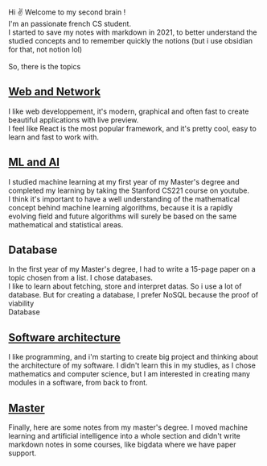 
Hi ✌ Welcome to my second brain !  
I'm an passionate french CS student.  
I started to save my notes with markdown in 2021, to better understand the studied concepts and to remember quickly the notions (but i use obsidian for that, not notion lol)  
<br />
So, there is the topics

## [Web and Network](Web-and-Network.md)
I like web developpement, it's modern, graphical and often fast to create beautiful applications with live preview.  
I feel like React is the most popular framework, and it's pretty cool, easy to learn and fast to work with.

## [ML and AI](Datas.md)
I studied machine learning at my first year of my Master's degree and completed my learning by taking the Stanford CS221 course on youtube.  
I think it's important to have a well understanding of the mathematical concept behind machine learning algorithms, because it is a rapidly evolving field and future algorithms will surely be based on the same mathematical and statistical areas.


## Database
In the first year of my Master's degree, I had to write a 15-page paper on a topic chosen from a list.
I chose databases.  
I like to learn about fetching, store and interpret datas. So i use a lot of database. But for creating a database, I prefer NoSQL because the proof of viability   
Database

## [Software architecture](Architecture/Design_Pattern/Sommaire.md)
I like programming, and i'm starting to create big project and thinking about the architecture of my software. I didn't learn this in my studies, as I chose mathematics and computer science, but I am interested in creating many modules in a software, from back to front.  


## [Master](Master.md)
Finally, here are some notes from my master's degree. I moved machine learning and artificial intelligence into a whole section and didn't write markdown notes in some courses, like bigdata where we have paper support.
